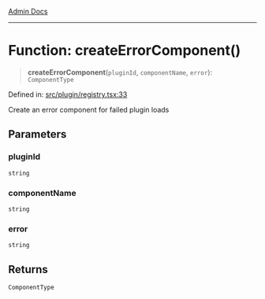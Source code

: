 [Admin Docs](/)

***

# Function: createErrorComponent()

> **createErrorComponent**(`pluginId`, `componentName`, `error`): `ComponentType`

Defined in: [src/plugin/registry.tsx:33](https://github.com/PalisadoesFoundation/talawa-admin/blob/main/src/plugin/registry.tsx#L33)

Create an error component for failed plugin loads

## Parameters

### pluginId

`string`

### componentName

`string`

### error

`string`

## Returns

`ComponentType`

